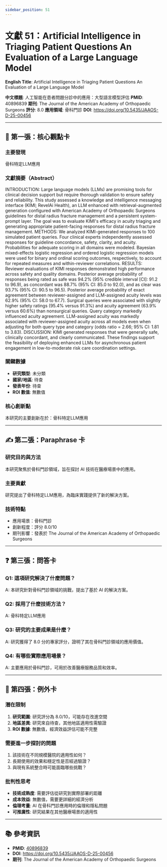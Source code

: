 ```yaml
---
sidebar_position: 51
---
```


# 文獻 51：Artificial Intelligence in Triaging Patient Questions An Evaluation of a Large Language Model

**English Title**: Artificial Intelligence in Triaging Patient Questions An Evaluation of a Large Language Model

**中文標題**: 人工智能在患者問題分診中的應用：大型語言模型評估
**PMID**: 40896839
**期刊**: The Journal of the American Academy of Orthopaedic Surgeons
**評分**: 8.0
**應用領域**: 骨科門診
**DOI**: https://doi.org/10.5435/JAAOS-D-25-00456

---

## 📌 第一張：核心觀點卡

### 主要發現
骨科特定LLM應用

### 文獻摘要（Abstract）
INTRODUCTION: Large language models (LLMs) are promising tools for clinical decision support but require thorough validation to ensure safety and reliability. This study assessed a knowledge and intelligence messaging interface (KIMI; RevelAi Health), an LLM enhanced with retrieval-augmented generation configured with American Academy of Orthopaedic Surgeons guidelines for distal radius fracture management and a persistent system-prompt layer. The goal was to evaluate KIMI's efficacy in acuity triaging and generating appropriate patient-facing responses for distal radius fracture management. METHODS: We analyzed KIMI-generated responses to 100 simulated patient queries. Four clinical experts independently assessed responses for guideline concordance, safety, clarity, and acuity. Probabilities for adequate scoring in all domains were modeled. Bayesian mixed-effects logistic regression and ordered logistic regression models were used for binary and ordinal scoring outcomes, respectively, to account for repeated measures and within-reviewer correlations. RESULTS: Reviewer evaluations of KIMI responses demonstrated high performance across safety and quality domains. Posterior average probability of responses being rated as safe was 94.2% (95% credible interval [CI]: 91.2 to 96.9), as concordant was 88.7% (95% CI: 85.0 to 92.0), and as clear was 93.7% (95% CI: 90.5 to 96.5). Posterior average probability of exact agreement between reviewer-assigned and LLM-assigned acuity levels was 62.9% (95% CI: 58.0 to 67.7). Surgical queries were associated with slightly higher safety ratings (95.4% versus 91.3%) and acuity agreement (63.9% versus 60.6%) than nonsurgical queries. Query category markedly influenced acuity agreement. LLM-assigned acuity was markedly associated with reviewer-assigned acuity across all models even when adjusting for both query type and category (odds ratio = 2.66; 95% CI: 1.81 to 3.83). DISCUSSION: KIMI generated responses that were generally safe, clinically concordant, and clearly communicated. These findings support the feasibility of deploying enhanced LLMs for asynchronous patient engagement in low-to-moderate risk care coordination settings.

### 關鍵數據
- **研究類型**: 未分類
- **國家/地區**: 待查
- **發表年份**: 待查
- **ROI 數值**: 無數值

### 核心創新點
本研究的主要創新在於：骨科特定LLM應用

---

## ✍️ 第二張：Paraphrase 卡

### 研究目的與方法
本研究聚焦於骨科門診領域，旨在探討 AI 技術在醫療場景中的應用。

### 主要貢獻
研究提出了骨科特定LLM應用，為臨床實踐提供了新的解決方案。

### 技術特點
- 應用場景：骨科門診
- 創新程度：評分 8.0/10
- 期刊影響：發表於 The Journal of the American Academy of Orthopaedic Surgeons

---

## ❓ 第三張：問答卡

### Q1: 這項研究解決了什麼問題？
A: 本研究針對骨科門診領域的挑戰，提出了基於 AI 的解決方案。

### Q2: 採用了什麼技術方法？
A: 骨科特定LLM應用

### Q3: 研究的主要成果是什麼？
A: 研究獲得了 8.0 分的專家評分，證明了其在骨科門診領域的應用價值。

### Q4: 有哪些實際應用場景？
A: 主要應用於骨科門診，可用於改善醫療服務品質和效率。

---

## 🤔 第四張：例外卡

### 潛在限制
1. **研究範圍**: 研究評分為 8.0/10，可能存在改進空間
2. **地區差異**: 研究來自待查，其他地區適用性需驗證
3. **ROI 數據**: 無數值，經濟效益評估可能不完整

### 需要進一步探討的問題
1. 該技術在不同規模醫院的適用性如何？
2. 長期使用的效果和穩定性是否經過驗證？
3. 與現有系統整合時可能面臨哪些挑戰？

### 批判性思考
- **技術成熟度**: 需要評估從研究到實際部署的距離
- **成本效益**: 無數值，需要更詳細的經濟分析
- **倫理考量**: AI 在骨科門診應用時的倫理和隱私問題
- **可推廣性**: 研究結果在其他醫療場景的適用性

---

## 📚 參考資訊
- **PMID**: [40896839](https://pubmed.ncbi.nlm.nih.gov/40896839/)
- **DOI**: https://doi.org/10.5435/JAAOS-D-25-00456
- **期刊**: The Journal of the American Academy of Orthopaedic Surgeons
